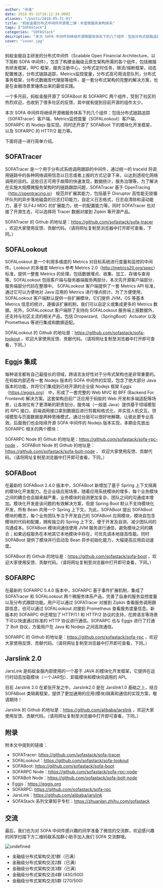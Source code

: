 ```yaml
---
author: "余淮"
date: 2018-05-31T10:12:34.000Z
aliases: "/posts/2018-05-31-01"
title: "蚂蚁金服分布式中间件开源第二弹：丰富微服务架构体系"
tags: ["SOFAStack"]
categories: "SOFAStack"
description: "本次 SOFA 中间件将继续开源微服务体系下的几个组件：包括分布式链路追踪（SOFATracer）客户端、Metrics监控度量（SOFALookout）客户端、SOFARPC 的 Nodejs 版实现。同时还开源了 SOFABoot 下的模块化开发框架，以及 SOFARPC 的 HTTP/2 能力等。"
cover: "cover.jpg"
---
```


蚂蚁金服自主研发的分布式中间件（Scalable Open Financial Architecture，以下简称 SOFA 中间件），包含了构建金融级云原生架构所需的各个组件，包括微服务研发框架，RPC 框架，服务注册中心，分布式定时任务，限流/熔断框架，动态配置推送，分布式链路追踪，Metrics监控度量，分布式高可用消息队列，分布式事务框架，分布式数据库代理层等组件，是一套分布式架构的完整的解决方案，也是在金融场景里锤炼出来的最佳实践。

一个多月前，蚂蚁金服开源了 SOFABoot 和 SOFARPC 两个组件，受到了社区的热烈欢迎，也收到了很多社区的反馈，其中就有提到目前开源的组件太少。

本次 SOFA 中间件将继续开源微服务体系下的几个组件：包括分布式链路追踪（SOFATracer）客户端、Metrics监控度量（SOFALookout）客户端、SOFARPC 的 Nodejs 版实现。同时还开源了 SOFABoot 下的模块化开发框架，以及 SOFARPC 的 HTTP/2 能力等。

下面将逐一进行简单介绍。

## SOFATracer

SOFATracer 是一个用于分布式系统调用跟踪的中间件，通过统一的 traceId 将调用链路中的各种网络调用信息以日志或者上报的方式记录下来，以达到透视化网络调用的目的。这些日志可用于故障的快速发现，数据统计，服务治理等。为了解决在实施大规模微服务架构时的链路跟踪问题，SOFATracer 基于 OpenTracing（<http://opentracing.io>） 规范并扩展其能力，包括基于 Disruptor 高性能无锁循环队列的异步落地磁盘的日志打印能力，自定义日志格式，日志自清除和滚动能力，基于 SLF4J MDC 的扩展能力，统一的配置能力等。同时 SOFATracer 也对接了开源生态，可以选择将 Tracer 数据对接到 Zipkin 等开源产品。

SOFATracer 的 Github 的地址是：https://github.com/sofastack/sofa-tracer ，欢迎大家使用反馈、贡献代码。（请将网址复制至浏览器中打开即可查看，下同。）

## SOFALookout

SOFALookout 是一个利用多维度的 Metrics 对目标系统进行度量和监控的中间件。Lookout 的多维度 Metrics 参考 Metrics 2.0（<http://metrics20.org/spec>） 标准，提供一整套 Metrics 的处理，包括数据埋点、收集、加工、存储与查询等。SOFALookout 包括客户端与服务器端服务两部分，本次先开源客户端部分，服务端部分代码在整理中。 SOFALookout 客户端提供了一套 Metrics API 标准，通过它可以方便地对 Java 应用的 Metrics 进行埋点统计。为了方便使用，SOFALookout 客户端默认提供一些扩展模块，它们提供 JVM，OS 等基本 Metrics 信息的统计，遵循该扩展机制，我们可以自定义或集成更多的 Metrics 数据。另外，SOFALookout 客户端除了支持向 SOFALookout 服务端上报数据外，还支持与社区主流的相关产品，包括 Dropwizard,（SpringBoot）Actuator 以及 Prometheus 等进行集成和数据适配。

SOFALookout 的 Github 的地址是：https://github.com/sofastack/sofa-lookout ，欢迎大家使用反馈、贡献代码。（请将网址复制至浏览器中打开即可查看，下同。）

## Eggjs 集成

每种语言都有自己最擅长的领域，跨语言友好性对于分布式架构也是非常重要的。在蚂蚁内部还有一套 Nodejs 版本的 SOFA 中间件的实现，包含了绝大部分 Java 版本的功能，并将它们集成到已经开源的企业级 Nodejs 框架 Eggjs（<https://eggjs.org>） 中，形成了一套完整的 Web MVC 和 BFF (Backend For Frontend) 解决方案。这套架构目前广泛应用于蚂蚁的 Web 开发和多端适配等场景，让各岗位有了更清晰的职责划分，服务端（一般是 Java）提供基于领域模型的 RPC 接口，前端调用接口拿到数据后进行剪裁和格式化，并实现人机交互。领域模型与页面数据是两种思维模式，通过分层可以很好地解耦，让彼此更专业高效。后面我们也会陆续开源 SOFA 中间件的 Nodejs 版本实现，本期会先放出 SOFARPC 相关的两个模块：

SOFARPC Node 的 Github 的地址是：https://github.com/sofastack/sofa-rpc-node ，
SOFABolt Node 的 Github 的地址是：https://github.com/sofastack/sofa-bolt-node ，
欢迎大家使用反馈、贡献代码。（请将网址复制至浏览器中打开即可查看，下同。）

## SOFABoot

在最新的 SOFABoot 2.4.0 版本中，SOFABoot 新增加了基于 Spring 上下文隔离的模块化开发能力。在企业级应用场景，随着应用系统模块的增多，每个业务模块之间的耦合也会越来越严重，业务模块的自测更加复杂，团队之间的沟通成本增加。模块化开发是该问题的有效解决方案，但是 Spring Boot 默认不支持模块化开发，所有 Bean 共用一个 Spring 上下文。为此，SOFABoot 提出 SOFABoot 模块的概念，每个业务团队专注于开发自己的 SOFABoot 应用模块，模块自包含模块的代码和配置，拥有独立的 Spring 上下文，便于开发及自测，减少团队间的沟通成本。SOFABoot 模块间通信使用 JVM 服务进行通信，避免模块之间的耦合；如果远程服务在本地其它本地模块中存在，可优先调本地提高性能。同时 SOFABoot 提供了模块并行启动及 Bean 异步初始化能力，大幅提高应用启动速度。

SOFABoot 的 Github 的地址是：https://github.com/sofastack/sofa-boot ，欢迎大家使用反馈、贡献代码。（请将网址复制至浏览器中打开即可查看，下同。）

## SOFARPC

在最新的 SOFARPC 5.4.0 版本中，SOFARPC 基于事件扩展机制，集成了 SOFATracer 和 SOFALookout 两个微服务体系产品，完善了自身的服务监控度量以及分布式跟踪功能。用户可以通过 SOFATracer 对接到 Zipkin 查看服务调用跟踪信息，也可以通过 SOFALookout 对接到 Prometheus 查看服务度量信息。新版本的 SOFARPC 中还增加了 HTTP/1.1 和 HTTP/2 协议的支持，在跨语言等场景下可以快速通过标准的 HTTP 协议进行通信。SOFARPC 也与 Eggjs 进行了打通了 Bolt 协议，方面用户在 Java 和 Nodejs 之间高效通信。

SOFARPC 的 Github 的地址是：https://github.com/sofastack/sofa-rpc ，欢迎大家使用反馈、贡献代码。（请将网址复制至浏览器中打开即可查看，下同。）

## Jarslink 2.0

JarsLink 是蚂蚁金服内部使用的一个基于 JAVA 的模块化开发框架，它提供在运行时动态加载模块（一个JAR包）、卸载模块和模块间调用的 API。

目前 Jarslink 2.0 在紧张开发之中，Jarslink2.0 是在 Jarslink1.0 基础之上，结合 SOFABoot 类隔离框架，提供了更加通用的应用(模块)隔离和通信的实现方案，敬请期待！

Jarslink 的 Github 的地址是：https://github.com/alibaba/jarslink ，欢迎大家使用反馈、贡献代码。（请将网址复制至浏览器中打开即可查看，下同。）

## 附录

附本文中提到的链接：

- SOFATracer: https://github.com/sofastack/sofa-tracer
- SOFALookout：https://github.com/sofastack/sofa-lookout
- SOFABoot: https://github.com/sofastack/sofa-boot
- SOFARPC Node：https://github.com/sofastack/sofa-rpc-node
- SOFABolt Node：https://github.com/sofastack/sofa-bolt-node
- Eggjs：https://eggjs.org
- SOFARPC: https://github.com/sofastack/sofa-rpc
- JarsLink：https://github.com/alibaba/jarslink
- SOFAStack 系列文章知乎专栏：https://zhuanlan.zhihu.com/sofastack

## 交流

最后，我们也为对 SOFA 中间件感兴趣的同学准备了微信的交流群，欢迎感兴趣的同学扫描下方二维码联系加群小助手加入我们 SOFA 交流群哦。

![undefined](https://cdn.yuque.com/lark/0/2018/png/9439/1527615171760-bb6e1719-89f8-4b59-bc3d-4954381d1ff2.png) 

- 金融级分布式架构交流1群（已满）
- 金融级分布式架构交流2群（已满）
- 金融级分布式架构交流3群（已满）
- 金融级分布式架构交流4群 (430/500)
- 金融级分布式架构交流5群 (270/500)